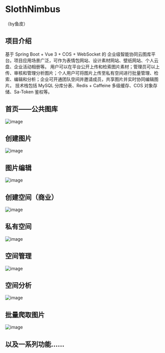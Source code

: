# SlothNimbus
（by鱼皮）

## 项目介绍
基于 Spring Boot + Vue 3 + COS + WebSocket 的 企业级智能协同云图库平台。项目应用场景广泛，可作为表情包网站、设计素材网站、壁纸网站、个人云盘、企业活动相册等。 用户可以在平台公开上传和检索图片素材；管理员可以上传、审核和管理分析图片；个人用户可将图片上传至私有空间进行批量管理、检索、编辑和分析；企业可开通团队空间并邀请成员，共享图片并实时协同编辑图片。 技术栈包括 MySQL 分库分表、Redis + Caffeine 多级缓存、COS 对象存储、Sa-Token 鉴权等。

## 首页——公共图库
![image](https://github.com/user-attachments/assets/e0004ae1-1495-4521-be90-9b171cc60bbb)

## 创建图片
![image](https://github.com/user-attachments/assets/0a266cd9-2a60-4a8c-800d-2bbe9fa75d91)

## 图片编辑
![image](https://github.com/user-attachments/assets/11a720c3-fa3e-4c25-a853-04a4f84b61fa)

## 创建空间（商业）
![image](https://github.com/user-attachments/assets/a86a6e50-1828-4007-a404-c6204ee33141)

## 私有空间
![image](https://github.com/user-attachments/assets/793269ae-c1fb-4933-ad28-0975922b02b1)

## 空间管理
![image](https://github.com/user-attachments/assets/8db66adf-d461-425d-ae37-0729822947c3)

## 空间分析
![image](https://github.com/user-attachments/assets/492db5fd-ecf0-4655-8695-a53205f47856)

## 批量爬取图片
![image](https://github.com/user-attachments/assets/fd6ad188-624f-4d11-998f-e54db334f811)

## 以及一系列功能......
